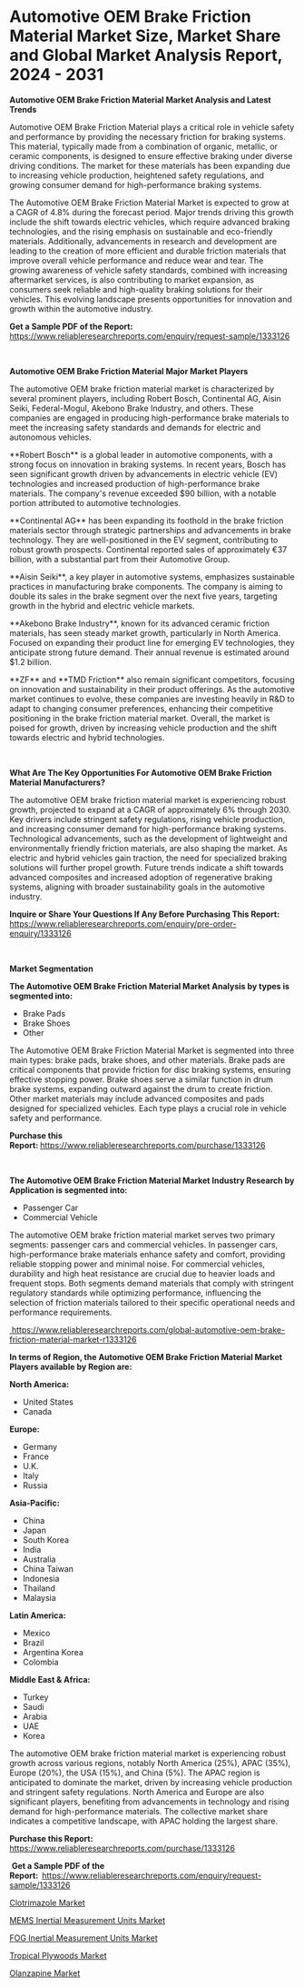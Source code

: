 <p><h1>Automotive OEM Brake Friction Material Market Size, Market Share and Global Market Analysis Report, 2024 - 2031</h1></p><p><strong>Automotive OEM Brake Friction Material Market Analysis and Latest Trends</strong></p>
<p><p>Automotive OEM Brake Friction Material plays a critical role in vehicle safety and performance by providing the necessary friction for braking systems. This material, typically made from a combination of organic, metallic, or ceramic components, is designed to ensure effective braking under diverse driving conditions. The market for these materials has been expanding due to increasing vehicle production, heightened safety regulations, and growing consumer demand for high-performance braking systems.</p><p>The Automotive OEM Brake Friction Material Market is expected to grow at a CAGR of 4.8% during the forecast period. Major trends driving this growth include the shift towards electric vehicles, which require advanced braking technologies, and the rising emphasis on sustainable and eco-friendly materials. Additionally, advancements in research and development are leading to the creation of more efficient and durable friction materials that improve overall vehicle performance and reduce wear and tear. The growing awareness of vehicle safety standards, combined with increasing aftermarket services, is also contributing to market expansion, as consumers seek reliable and high-quality braking solutions for their vehicles. This evolving landscape presents opportunities for innovation and growth within the automotive industry.</p></p>
<p><strong>Get a Sample PDF of the Report:&nbsp;</strong> <a href="https://www.reliableresearchreports.com/enquiry/request-sample/1333126?utm_campaign=24&utm_medium=2&utm_source=Github&utm_content=ia&utm_term=01102024&utm_id=automotive-oem-brake-friction-material">https://www.reliableresearchreports.com/enquiry/request-sample/1333126</a></p>
<p>&nbsp;</p>
<p><strong>Automotive OEM Brake Friction Material Major Market Players</strong></p>
<p><p>The automotive OEM brake friction material market is characterized by several prominent players, including Robert Bosch, Continental AG, Aisin Seiki, Federal-Mogul, Akebono Brake Industry, and others. These companies are engaged in producing high-performance brake materials to meet the increasing safety standards and demands for electric and autonomous vehicles.</p><p>**Robert Bosch** is a global leader in automotive components, with a strong focus on innovation in braking systems. In recent years, Bosch has seen significant growth driven by advancements in electric vehicle (EV) technologies and increased production of high-performance brake materials. The company's revenue exceeded $90 billion, with a notable portion attributed to automotive technologies.</p><p>**Continental AG** has been expanding its foothold in the brake friction materials sector through strategic partnerships and advancements in brake technology. They are well-positioned in the EV segment, contributing to robust growth prospects. Continental reported sales of approximately €37 billion, with a substantial part from their Automotive Group.</p><p>**Aisin Seiki**, a key player in automotive systems, emphasizes sustainable practices in manufacturing brake components. The company is aiming to double its sales in the brake segment over the next five years, targeting growth in the hybrid and electric vehicle markets.</p><p>**Akebono Brake Industry**, known for its advanced ceramic friction materials, has seen steady market growth, particularly in North America. Focused on expanding their product line for emerging EV technologies, they anticipate strong future demand. Their annual revenue is estimated around $1.2 billion.</p><p>**ZF** and **TMD Friction** also remain significant competitors, focusing on innovation and sustainability in their product offerings. As the automotive market continues to evolve, these companies are investing heavily in R&D to adapt to changing consumer preferences, enhancing their competitive positioning in the brake friction material market. Overall, the market is poised for growth, driven by increasing vehicle production and the shift towards electric and hybrid technologies.</p></p>
<p>&nbsp;</p>
<p><strong>What Are The Key Opportunities For Automotive OEM Brake Friction Material Manufacturers?</strong></p>
<p><p>The automotive OEM brake friction material market is experiencing robust growth, projected to expand at a CAGR of approximately 6% through 2030. Key drivers include stringent safety regulations, rising vehicle production, and increasing consumer demand for high-performance braking systems. Technological advancements, such as the development of lightweight and environmentally friendly friction materials, are also shaping the market. As electric and hybrid vehicles gain traction, the need for specialized braking solutions will further propel growth. Future trends indicate a shift towards advanced composites and increased adoption of regenerative braking systems, aligning with broader sustainability goals in the automotive industry.</p></p>
<p><strong>Inquire or Share Your Questions If Any Before Purchasing This Report:</strong> <a href="https://www.reliableresearchreports.com/enquiry/pre-order-enquiry/1333126?utm_campaign=24&utm_medium=2&utm_source=Github&utm_content=ia&utm_term=01102024&utm_id=automotive-oem-brake-friction-material">https://www.reliableresearchreports.com/enquiry/pre-order-enquiry/1333126</a></p>
<p>&nbsp;</p>
<p><strong>Market Segmentation</strong></p>
<p><strong>The Automotive OEM Brake Friction Material Market Analysis by types is segmented into:</strong></p>
<p><ul><li>Brake Pads</li><li>Brake Shoes</li><li>Other</li></ul></p>
<p><p>The Automotive OEM Brake Friction Material Market is segmented into three main types: brake pads, brake shoes, and other materials. Brake pads are critical components that provide friction for disc braking systems, ensuring effective stopping power. Brake shoes serve a similar function in drum brake systems, expanding outward against the drum to create friction. Other market materials may include advanced composites and pads designed for specialized vehicles. Each type plays a crucial role in vehicle safety and performance.</p></p>
<p><strong>Purchase this Report:&nbsp;</strong><a href="https://www.reliableresearchreports.com/purchase/1333126?utm_campaign=24&utm_medium=2&utm_source=Github&utm_content=ia&utm_term=01102024&utm_id=automotive-oem-brake-friction-material">https://www.reliableresearchreports.com/purchase/1333126</a></p>
<p>&nbsp;</p>
<p><strong>The Automotive OEM Brake Friction Material Market Industry Research by Application is segmented into:</strong></p>
<p><ul><li>Passenger Car</li><li>Commercial Vehicle</li></ul></p>
<p><p>The automotive OEM brake friction material market serves two primary segments: passenger cars and commercial vehicles. In passenger cars, high-performance brake materials enhance safety and comfort, providing reliable stopping power and minimal noise. For commercial vehicles, durability and high heat resistance are crucial due to heavier loads and frequent stops. Both segments demand materials that comply with stringent regulatory standards while optimizing performance, influencing the selection of friction materials tailored to their specific operational needs and performance requirements.</p></p>
<p><a href="https://www.reliableresearchreports.com/global-automotive-oem-brake-friction-material-market-r1333126?utm_campaign=24&utm_medium=2&utm_source=Github&utm_content=ia&utm_term=01102024&utm_id=automotive-oem-brake-friction-material">&nbsp;https://www.reliableresearchreports.com/global-automotive-oem-brake-friction-material-market-r1333126</a></p>
<p><strong>In terms of Region, the Automotive OEM Brake Friction Material Market Players available by Region are:</strong></p>
<p>
    <p> <strong> North America: </strong>
        <ul>
            <li>United States</li>
            <li>Canada</li>
        </ul>
        </p> 
    <p> <strong> Europe: </strong>
        <ul>
            <li>Germany</li>
            <li>France</li>
            <li>U.K.</li>
            <li>Italy</li>
            <li>Russia</li>
        </ul>
        </p> 
    <p> <strong> Asia-Pacific: </strong>
        <ul>
            <li>China</li>
            <li>Japan</li>
            <li>South Korea</li>
            <li>India</li>
            <li>Australia</li>
            <li>China Taiwan</li>
            <li>Indonesia</li>
            <li>Thailand</li>
            <li>Malaysia</li>
        </ul>
        </p> 
    <p> <strong> Latin America: </strong>
        <ul>
            <li>Mexico</li>
            <li>Brazil</li>
            <li>Argentina Korea</li>
            <li>Colombia</li>
        </ul>
        </p> 
    <p> <strong> Middle East & Africa: </strong>
        <ul>
            <li>Turkey</li>
            <li>Saudi</li>
            <li>Arabia</li>
            <li>UAE</li>
            <li>Korea</li>
        </ul>
    </p>
    </p>
<p><p>The automotive OEM brake friction material market is experiencing robust growth across various regions, notably North America (25%), APAC (35%), Europe (20%), the USA (15%), and China (5%). The APAC region is anticipated to dominate the market, driven by increasing vehicle production and stringent safety regulations. North America and Europe are also significant players, benefiting from advancements in technology and rising demand for high-performance materials. The collective market share indicates a competitive landscape, with APAC holding the largest share.</p></p>
<p><strong>Purchase this Report: </strong><a href="https://www.reliableresearchreports.com/purchase/1333126?utm_campaign=24&utm_medium=2&utm_source=Github&utm_content=ia&utm_term=01102024&utm_id=automotive-oem-brake-friction-material">https://www.reliableresearchreports.com/purchase/1333126</a></p>
<p>&nbsp;<strong>Get a Sample PDF of the Report:&nbsp;&nbsp;</strong><a href="https://www.reliableresearchreports.com/enquiry/request-sample/1333126?utm_campaign=24&utm_medium=2&utm_source=Github&utm_content=ia&utm_term=01102024&utm_id=automotive-oem-brake-friction-material">https://www.reliableresearchreports.com/enquiry/request-sample/1333126</a></p>
<p><strong></strong></p>
<p><p><a href="https://www.linkedin.com/pulse/analyzing-clotrimazole-market-dynamics-growth-drivers-forecasted-wuddf?utm_campaign=24&utm_medium=2&utm_source=Github&utm_content=ia&utm_term=01102024&utm_id=automotive-oem-brake-friction-material">Clotrimazole Market</a></p><p><a href="https://issuu.com/reportprime-2/docs/mems-inertial-measurement-units-mar_4cc5eeb89660a7?utm_campaign=24&utm_medium=2&utm_source=Github&utm_content=ia&utm_term=01102024&utm_id=automotive-oem-brake-friction-material">MEMS Inertial Measurement Units Market</a></p><p><a href="https://issuu.com/reportprime-2/docs/fog-inertial-measurement-units-mark_1302f0eca1f542?utm_campaign=24&utm_medium=2&utm_source=Github&utm_content=ia&utm_term=01102024&utm_id=automotive-oem-brake-friction-material">FOG Inertial Measurement Units Market</a></p><p><a href="https://github.com/MarlinNader2023/Market-Research-Report-List-1/blob/main/tropical-plywoods-market.md?utm_campaign=24&utm_medium=2&utm_source=Github&utm_content=ia&utm_term=01102024&utm_id=automotive-oem-brake-friction-material">Tropical Plywoods Market</a></p><p><a href="https://www.linkedin.com/pulse/global-olanzapine-market-exploring-share-trends-future-amalf?utm_campaign=24&utm_medium=2&utm_source=Github&utm_content=ia&utm_term=01102024&utm_id=automotive-oem-brake-friction-material">Olanzapine Market</a></p></p>